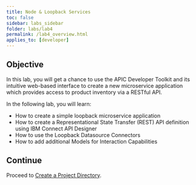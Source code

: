```yaml
---
title: Node & Loopback Services
toc: false
sidebar: labs_sidebar
folder: labs/lab4
permalink: /lab4_overview.html
applies_to: [developer]
---
```


## Objective

In this lab, you will get a chance to use the APIC Developer Toolkit and its intuitive web-based interface to create a new microservice application which provides access to product inventory via a RESTful API.

In the following lab, you will learn:

+ How to create a simple loopback microservice application
+ How to create a Representational State Transfer (REST) API definition using IBM Connect API Designer
+ How to use the Loopback Datasource Connectors
+ How to add additional Models for Interaction Capabilities


## Continue

Proceed to [Create a Project Directory](lab4_create_project_dir.html).